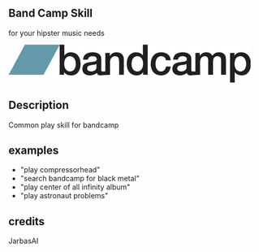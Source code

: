## Band Camp Skill

for your hipster music needs

![](./logo.png)

## Description

Common play skill for bandcamp

## examples

* "play compressorhead"
* "search bandcamp for black metal"
* "play center of all infinity album"
* "play astronaut problems"

## credits

JarbasAI

